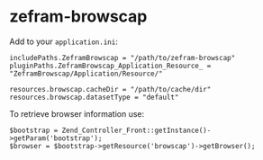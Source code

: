 # zefram-browscap

Add to your `application.ini`:

    includePaths.ZeframBrowscap = "/path/to/zefram-browscap"
    pluginPaths.ZeframBrowscap_Application_Resource_ = "ZeframBrowscap/Application/Resource/"

    resources.browscap.cacheDir = "/path/to/cache/dir"
    resources.browscap.datasetType = "default"

To retrieve browser information use:

    $bootstrap = Zend_Controller_Front::getInstance()->getParam('bootstrap');
    $browser = $bootstrap->getResource('browscap')->getBrowser();

